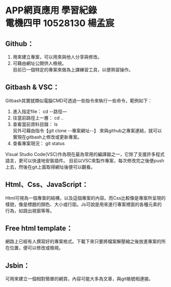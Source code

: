 # APP網頁應用 學習紀錄<br>   電機四甲 10528130 楊孟宸
## Github：

1.	用來建立專案，可以用來與他人分享與修改。
2.	可藉由網址公開供人檢視。<br>
目前已一個特定的專案來做為上課練習工具，以便熟習操作。

## Gitbash & VSC：

Gitbash其實就類似電腦CMD可透過一些指令來執行一些命令，範例如下：
1.	進入指定file：   cd --路徑—
2.	往當前路徑上一層：   cd ..
3.	查看當前資料目錄：   ls  <br>
另外可藉由指令【git clone  --專案網址--】 來與github之專案連結，就可以實現在gitbash上修改或更新專案。
4.	查看專案現況：   git status

Visual Studio Code(VSC)作為現在最為常用的編譯器之一，它除了支援許多程式語言，更可以快速地安裝插件。
目前以VSC來製作專案，每次修改完之後便push上去，然後在git上面取得網址後便可以觀看。

## Html、Css、JavaScript：

Html可視為一個專案的結構，以及這個專案的內容。而Css比較像是專案所呈現的樣貌，像是標題的顏色、大小或行距。Js可說是用來進行專案裡面的各種元素的行為，如跳出視窗等等。

## Free html template：

網路上已經有人撰寫好的專案格式。下載下來只要將檔案解壓縮之後放進專案的所在位置，便可以修改或檢視。

## Jsbin：

可用來建立一個相對簡單的網頁，內容可能大多為文章，與git帳號相連接。